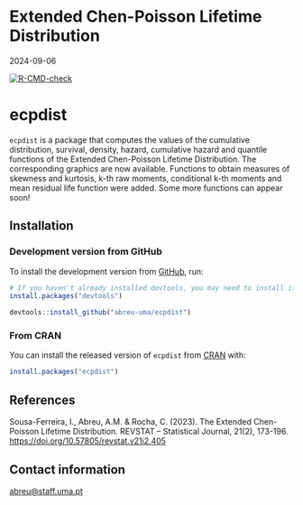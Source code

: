 Extended Chen-Poisson Lifetime Distribution
================
2024-09-06

<!-- badges: start -->

[![R-CMD-check](https://github.com/abreu-uma/ecpdist/actions/workflows/R-CMD-check.yaml/badge.svg)](https://github.com/abreu-uma/ecpdist/actions/workflows/R-CMD-check.yaml)
<!-- badges: end -->

# ecpdist

`ecpdist` is a package that computes the values of the cumulative
distribution, survival, density, hazard, cumulative hazard and quantile
functions of the Extended Chen-Poisson Lifetime Distribution. The
corresponding graphics are now available. Functions to obtain measures
of skewness and kurtosis, k-th raw moments, conditional k-th moments and
mean residual life function were added. Some more functions can appear
soon!

## Installation

### Development version from GitHub

To install the development version from
[GitHub](https://github.com/abreu-uma/ecpdist), run:

``` r
# If you haven't already installed devtools, you may need to install it first:
install.packages("devtools")

devtools::install_github("abreu-uma/ecpdist")
```

### From CRAN

You can install the released version of `ecpdist` from
[CRAN](https://CRAN.R-project.org) with:

``` r
install.packages("ecpdist")
```

## References

Sousa-Ferreira, I., Abreu, A.M. & Rocha, C. (2023). The Extended
Chen-Poisson Lifetime Distribution. REVSTAT – Statistical Journal,
21(2), 173-196. <https://doi.org/10.57805/revstat.v21i2.405>

## Contact information

<abreu@staff.uma.pt>
